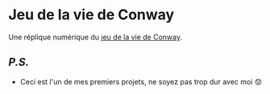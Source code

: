 # Jeu de la vie de Conway

Une réplique numérique du [jeu de la vie de Conway](https://fr.wikipedia.org/wiki/Jeu_de_la_vie).

## _P.S._

- Ceci est l'un de mes premiers projets, ne soyez pas trop dur avec moi 😟
